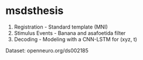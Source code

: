 # msdsthesis

1. Registration - Standard template (MNI)
2. Stimulus Events - Banana and asafoetida filter
4. Decoding - Modeling with a CNN-LSTM for (xyz, t)

Dataset: openneuro.org/ds002185
